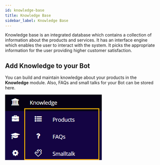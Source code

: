 ```yaml
---
id: knowledge-base
title: Knowledge Base
sidebar_label: Knowledge Base
---
```


Knowledge base is an integrated database which contains a collection of information about the products and services. It has an interface engine which enables the user to interact with the system. It picks the appropriate information for the user providing higher customer satisfaction.

## Add Knowledge to your Bot

You can build and maintain knowledge about your products in the **Knowledge** module. Also, FAQs and small talks for your Bot can be stored here.

![](assets\CA_007.png)